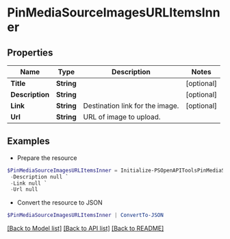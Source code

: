 # PinMediaSourceImagesURLItemsInner
## Properties

Name | Type | Description | Notes
------------ | ------------- | ------------- | -------------
**Title** | **String** |  | [optional] 
**Description** | **String** |  | [optional] 
**Link** | **String** | Destination link for the image. | [optional] 
**Url** | **String** | URL of image to upload. | 

## Examples

- Prepare the resource
```powershell
$PinMediaSourceImagesURLItemsInner = Initialize-PSOpenAPIToolsPinMediaSourceImagesURLItemsInner  -Title null `
 -Description null `
 -Link null `
 -Url null
```

- Convert the resource to JSON
```powershell
$PinMediaSourceImagesURLItemsInner | ConvertTo-JSON
```

[[Back to Model list]](../README.md#documentation-for-models) [[Back to API list]](../README.md#documentation-for-api-endpoints) [[Back to README]](../README.md)

